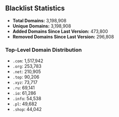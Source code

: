 ## Blacklist Statistics

- **Total Domains:** 3,198,908
- **Unique Domains:** 3,198,908
- **Added Domains Since Last Version:** 473,800
- **Removed Domains Since Last Version:** 296,808

### Top-Level Domain Distribution

-  `.com`: 1,517,942
-  `.org`: 253,783
-  `.net`: 210,905
-  `.top`: 90,206
-  `.xyz`: 73,717
-  `.ru`: 69,141
-  `.io`: 61,286
-  `.info`: 54,538
-  `.pl`: 49,682
-  `.shop`: 44,042
